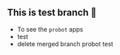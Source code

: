 ## This is test branch :tada: 
- To see the `probot` apps
- test
- delete merged branch probot test

